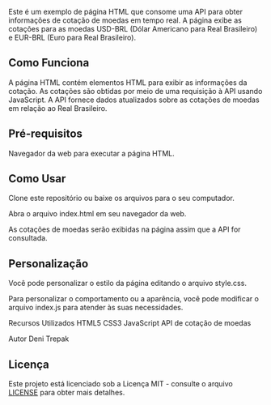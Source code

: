 Este é um exemplo de página HTML que consome uma API para obter informações de cotação de moedas em tempo real. A página exibe as cotações para as moedas USD-BRL (Dólar Americano para Real Brasileiro) e EUR-BRL (Euro para Real Brasileiro).

<h2>Como Funciona</h2>

A página HTML contém elementos HTML para exibir as informações da cotação.
As cotações são obtidas por meio de uma requisição à API usando JavaScript.
A API fornece dados atualizados sobre as cotações de moedas em relação ao Real Brasileiro.

<h2>Pré-requisitos</h2>
Navegador da web para executar a página HTML.

<h2>Como Usar</h2>
Clone este repositório ou baixe os arquivos para o seu computador.

Abra o arquivo index.html em seu navegador da web.

As cotações de moedas serão exibidas na página assim que a API for consultada.

<h2>Personalização</h2>
Você pode personalizar o estilo da página editando o arquivo style.css.

Para personalizar o comportamento ou a aparência, você pode modificar o arquivo index.js para atender às suas necessidades.
<td>
<l1>Recursos Utilizados</l1>
<l1>HTML5</l1>
<l1>CSS3</l1>
<l1>JavaScript</l1>
<l1>API de cotação de moedas</l1>
</td>

Autor Deni Trepak

## Licença

Este projeto está licenciado sob a Licença MIT - consulte o arquivo [LICENSE](LICENSE) para obter mais detalhes.

